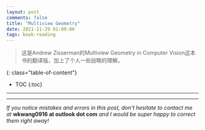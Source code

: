 ```yaml
---
layout: post
comments: false
title: "Multiview Geometry"
date: 2021-11-29 01:09:00
tags: book-reading
---
```


> 这是Andrew Zisserman的Multiview Geometry in Computer Vision这本书的翻译版，加上了个人一些拙略的理解。


<!--more-->

{: class="table-of-content"}
* TOC
{:toc}

---




















        
        


                


















































---

*If you notice mistakes and errors in this post, don't hesitate to contact me at* **wkwang0916 at outlook dot com** *and I would be super happy to correct them right away!*
